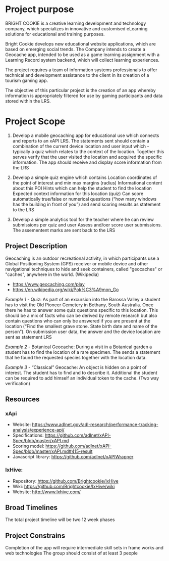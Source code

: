 # Project purpose

BRIGHT COOKIE is a creative learning development and technology company, which specializes in innovative and customised eLearning solutions for educational and training purposes.

Bright Cookie develops new educational website applications, which are based on emerging social trends. The Company intends to create a Geocache app, intended to be used as a game learning assignment  with a Learning Record system backend, which will collect learning experiences.

The project requires a team of information systems professionals to offer technical and development assistance to the client in its creation of a tourism gaming app.

The objective of this particular project is the creation of an app whereby information is appropriately filtered for use by gaming participants and data stored within the LRS.

# Project Scope

1) Develop a mobile geocaching app for educational use which connects and reports to an xAPI LRS.
The statements sent should contain a combination of the current device location and user input which - typically a quiz which relates to the context of the location. Together this serves verify that the user visited the location and acquired the specific information.
The app should receive and display score information from the LRS

2) Develop a simple quiz engine which contains
Location coordinates of the point of interest and min max margins (radius)
Informational content about this POI
Hints which can help the student to find the location
Expected context information for this location (quiz)
Can score automatically true/false or numerical questions (“how many windows has the building in front of you”) and send scoring results as statement to the LRS

3) Develop a simple analytics tool for the teacher where he
 can review submissions per quiz and user
Assess and/oer score user submissions. The assementent marks are sent back to the LRS

## Project Description

Geocaching is an outdoor recreational activity, in which participants use a Global Positioning System (GPS) receiver or mobile device and other navigational techniques to hide and seek containers, called "geocaches" or "caches", anywhere in the world. (Wikipedia)

* https://www.geocaching.com/play
* https://en.wikipedia.org/wiki/Pok%C3%A9mon_Go

*Example 1* - Quiz: As part of an excursion into the Barossa Valley a student has to visit the Old Pioneer Cemetery in Bethany, South Australia.  Once there he has to answer some quiz questions specific to this location. This should be a mix of facts who can be derived by remote research but also contain questions who can only be answered if you are present at the location (“Find the smallest grave stone. State birth date and name of the person”). On submission user data, the answer and the device location are sent as statement LRS

*Example 2* - Botanical Geocache: During a visit in a Botanical garden a student has to find the location of a rare specimen. The sends a statement that he found the requested species together with the location data.

*Example 3* - “Classical” Geocache: An object is hidden on a point of interest. The student has to find and to describe it. Additional the student can be required to add himself an individual token to the cache. (Two way verification)

## Resources

### xApi

* Website: https://www.adlnet.gov/adl-research/performance-tracking-analysis/experience-api/
* Specifications: https://github.com/adlnet/xAPI-Spec/blob/master/xAPI.md
* Scoring model: https://github.com/adlnet/xAPI-Spec/blob/master/xAPI.md#415-result
* Javascript library: https://github.com/adlnet/xAPIWrapper

### lxHive:

* Repository: https://github.com/Brightcookie/lxHive
* Wiki: https://github.com/Brightcookie/lxHive/wiki
* Website: http://www.lxhive.com/

## Broad Timelines

The total project timeline will be two 12 week phases

## Project Constrains

Completion of the app will require intermediate skill sets in frame works and web technologies
The group should consist of at least 3 people
